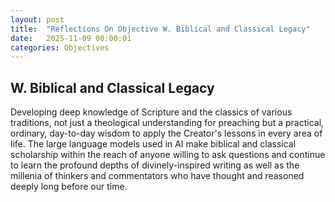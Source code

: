 ```yaml
---
layout: post
title:  "Reflections On Objective W. Biblical and Classical Legacy"
date:   2025-11-09 00:00:01
categories: Objectives
---
```


## W. Biblical and Classical Legacy

Developing deep knowledge of Scripture and the classics of various traditions, not just a theological understanding for preaching but a practical, ordinary, day-to-day wisdom to apply the Creator's lessons in every area of life. The large language models used in AI make biblical and classical scholarship within the reach of anyone willing to ask questions and continue to learn the profound depths of divinely-inspired writing as well as the millenia of thinkers and commentators who have thought and reasoned deeply long before our time.
